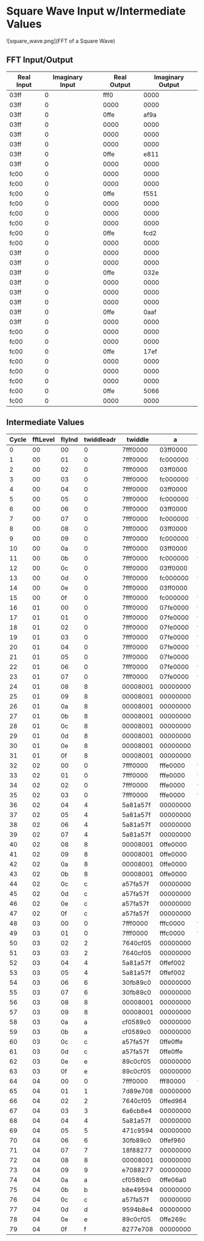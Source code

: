 # Square Wave Input w/Intermediate Values

![square_wave.png](FFT of a Square Wave)

## FFT Input/Output

| Real Input | Imaginary Input |    | Real Output | Imaginary Output |
| ---------- | --------------- | -- | ----------- | ---------------- |
| 03ff       | 0               |    | fff0        | 0000             |
| 03ff       | 0               |    | 0000        | 0000             |
| 03ff       | 0               |    | 0ffe        | af9a             |
| 03ff       | 0               |    | 0000        | 0000             |
| 03ff       | 0               |    | 0000        | 0000             |
| 03ff       | 0               |    | 0000        | 0000             |
| 03ff       | 0               |    | 0ffe        | e811             |
| 03ff       | 0               |    | 0000        | 0000             |
| fc00       | 0               |    | 0000        | 0000             |
| fc00       | 0               |    | 0000        | 0000             |
| fc00       | 0               |    | 0ffe        | f551             |
| fc00       | 0               |    | 0000        | 0000             |
| fc00       | 0               |    | 0000        | 0000             |
| fc00       | 0               |    | 0000        | 0000             |
| fc00       | 0               |    | 0ffe        | fcd2             |
| fc00       | 0               |    | 0000        | 0000             |
| 03ff       | 0               |    | 0000        | 0000             |
| 03ff       | 0               |    | 0000        | 0000             |
| 03ff       | 0               |    | 0ffe        | 032e             |
| 03ff       | 0               |    | 0000        | 0000             |
| 03ff       | 0               |    | 0000        | 0000             |
| 03ff       | 0               |    | 0000        | 0000             |
| 03ff       | 0               |    | 0ffe        | 0aaf             |
| 03ff       | 0               |    | 0000        | 0000             |
| fc00       | 0               |    | 0000        | 0000             |
| fc00       | 0               |    | 0000        | 0000             |
| fc00       | 0               |    | 0ffe        | 17ef             |
| fc00       | 0               |    | 0000        | 0000             |
| fc00       | 0               |    | 0000        | 0000             |
| fc00       | 0               |    | 0000        | 0000             |
| fc00       | 0               |    | 0ffe        | 5066             |
| fc00       | 0               |    | 0000        | 0000             | 

## Intermediate Values

| Cycle | fftLevel | flyInd | twiddleadr | twiddle  | a        | b        | p\*b     | aout     | bout     | adr0a | adr0b | we0 | adr1a | adr1b | we1 |
| ----- | -------- | ------ | ---------- | -------- | -------- | -------- | -------- | -------- | -------- | ----- | ----- | --- | ----- | ----- | --- |
| 0     | 00       | 00     | 0          | 7fff0000 | 03ff0000 | 03ff0000 | 03ff0000 | 07fe0000 | 00000000 | 00    | 01    | 0   | 00    | 01    | 1   |
| 1     | 00       | 01     | 0          | 7fff0000 | fc000000 | fc000000 | fc000000 | f8000000 | 00000000 | 02    | 03    | 0   | 02    | 03    | 1   |
| 2     | 00       | 02     | 0          | 7fff0000 | 03ff0000 | 03ff0000 | 03ff0000 | 07fe0000 | 00000000 | 04    | 05    | 0   | 04    | 05    | 1   |
| 3     | 00       | 03     | 0          | 7fff0000 | fc000000 | fc000000 | fc000000 | f8000000 | 00000000 | 06    | 07    | 0   | 06    | 07    | 1   |
| 4     | 00       | 04     | 0          | 7fff0000 | 03ff0000 | 03ff0000 | 03ff0000 | 07fe0000 | 00000000 | 08    | 09    | 0   | 08    | 09    | 1   |
| 5     | 00       | 05     | 0          | 7fff0000 | fc000000 | fc000000 | fc000000 | f8000000 | 00000000 | 0a    | 0b    | 0   | 0a    | 0b    | 1   |
| 6     | 00       | 06     | 0          | 7fff0000 | 03ff0000 | 03ff0000 | 03ff0000 | 07fe0000 | 00000000 | 0c    | 0d    | 0   | 0c    | 0d    | 1   |
| 7     | 00       | 07     | 0          | 7fff0000 | fc000000 | fc000000 | fc000000 | f8000000 | 00000000 | 0e    | 0f    | 0   | 0e    | 0f    | 1   |
| 8     | 00       | 08     | 0          | 7fff0000 | 03ff0000 | 03ff0000 | 03ff0000 | 07fe0000 | 00000000 | 10    | 11    | 0   | 10    | 11    | 1   |
| 9     | 00       | 09     | 0          | 7fff0000 | fc000000 | fc000000 | fc000000 | f8000000 | 00000000 | 12    | 13    | 0   | 12    | 13    | 1   |
| 10    | 00       | 0a     | 0          | 7fff0000 | 03ff0000 | 03ff0000 | 03ff0000 | 07fe0000 | 00000000 | 14    | 15    | 0   | 14    | 15    | 1   |
| 11    | 00       | 0b     | 0          | 7fff0000 | fc000000 | fc000000 | fc000000 | f8000000 | 00000000 | 16    | 17    | 0   | 16    | 17    | 1   |
| 12    | 00       | 0c     | 0          | 7fff0000 | 03ff0000 | 03ff0000 | 03ff0000 | 07fe0000 | 00000000 | 18    | 19    | 0   | 18    | 19    | 1   |
| 13    | 00       | 0d     | 0          | 7fff0000 | fc000000 | fc000000 | fc000000 | f8000000 | 00000000 | 1a    | 1b    | 0   | 1a    | 1b    | 1   |
| 14    | 00       | 0e     | 0          | 7fff0000 | 03ff0000 | 03ff0000 | 03ff0000 | 07fe0000 | 00000000 | 1c    | 1d    | 0   | 1c    | 1d    | 1   |
| 15    | 00       | 0f     | 0          | 7fff0000 | fc000000 | fc000000 | fc000000 | f8000000 | 00000000 | 1e    | 1f    | 0   | 1e    | 1f    | 1   |
| 16    | 01       | 00     | 0          | 7fff0000 | 07fe0000 | f8000000 | f8000000 | fffe0000 | 0ffe0000 | 00    | 02    | 1   | 00    | 02    | 0   |
| 17    | 01       | 01     | 0          | 7fff0000 | 07fe0000 | f8000000 | f8000000 | fffe0000 | 0ffe0000 | 04    | 06    | 1   | 04    | 06    | 0   |
| 18    | 01       | 02     | 0          | 7fff0000 | 07fe0000 | f8000000 | f8000000 | fffe0000 | 0ffe0000 | 08    | 0a    | 1   | 08    | 0a    | 0   |
| 19    | 01       | 03     | 0          | 7fff0000 | 07fe0000 | f8000000 | f8000000 | fffe0000 | 0ffe0000 | 0c    | 0e    | 1   | 0c    | 0e    | 0   |
| 20    | 01       | 04     | 0          | 7fff0000 | 07fe0000 | f8000000 | f8000000 | fffe0000 | 0ffe0000 | 10    | 12    | 1   | 10    | 12    | 0   |
| 21    | 01       | 05     | 0          | 7fff0000 | 07fe0000 | f8000000 | f8000000 | fffe0000 | 0ffe0000 | 14    | 16    | 1   | 14    | 16    | 0   |
| 22    | 01       | 06     | 0          | 7fff0000 | 07fe0000 | f8000000 | f8000000 | fffe0000 | 0ffe0000 | 18    | 1a    | 1   | 18    | 1a    | 0   |
| 23    | 01       | 07     | 0          | 7fff0000 | 07fe0000 | f8000000 | f8000000 | fffe0000 | 0ffe0000 | 1c    | 1e    | 1   | 1c    | 1e    | 0   |
| 24    | 01       | 08     | 8          | 00008001 | 00000000 | 00000000 | 00000000 | 00000000 | 00000000 | 01    | 03    | 1   | 01    | 03    | 0   |
| 25    | 01       | 09     | 8          | 00008001 | 00000000 | 00000000 | 00000000 | 00000000 | 00000000 | 05    | 07    | 1   | 05    | 07    | 0   |
| 26    | 01       | 0a     | 8          | 00008001 | 00000000 | 00000000 | 00000000 | 00000000 | 00000000 | 09    | 0b    | 1   | 09    | 0b    | 0   |
| 27    | 01       | 0b     | 8          | 00008001 | 00000000 | 00000000 | 00000000 | 00000000 | 00000000 | 0d    | 0f    | 1   | 0d    | 0f    | 0   |
| 28    | 01       | 0c     | 8          | 00008001 | 00000000 | 00000000 | 00000000 | 00000000 | 00000000 | 11    | 13    | 1   | 11    | 13    | 0   |
| 29    | 01       | 0d     | 8          | 00008001 | 00000000 | 00000000 | 00000000 | 00000000 | 00000000 | 15    | 17    | 1   | 15    | 17    | 0   |
| 30    | 01       | 0e     | 8          | 00008001 | 00000000 | 00000000 | 00000000 | 00000000 | 00000000 | 19    | 1b    | 1   | 19    | 1b    | 0   |
| 31    | 01       | 0f     | 8          | 00008001 | 00000000 | 00000000 | 00000000 | 00000000 | 00000000 | 1d    | 1f    | 1   | 1d    | 1f    | 0   |
| 32    | 02       | 00     | 0          | 7fff0000 | fffe0000 | fffe0000 | fffe0000 | fffc0000 | 00000000 | 00    | 04    | 0   | 00    | 04    | 1   |
| 33    | 02       | 01     | 0          | 7fff0000 | fffe0000 | fffe0000 | fffe0000 | fffc0000 | 00000000 | 08    | 0c    | 0   | 08    | 0c    | 1   |
| 34    | 02       | 02     | 0          | 7fff0000 | fffe0000 | fffe0000 | fffe0000 | fffc0000 | 00000000 | 10    | 14    | 0   | 10    | 14    | 1   |
| 35    | 02       | 03     | 0          | 7fff0000 | fffe0000 | fffe0000 | fffe0000 | fffc0000 | 00000000 | 18    | 1c    | 0   | 18    | 1c    | 1   |
| 36    | 02       | 04     | 4          | 5a81a57f | 00000000 | 00000000 | 00000000 | 00000000 | 00000000 | 01    | 05    | 0   | 01    | 05    | 1   |
| 37    | 02       | 05     | 4          | 5a81a57f | 00000000 | 00000000 | 00000000 | 00000000 | 00000000 | 09    | 0d    | 0   | 09    | 0d    | 1   |
| 38    | 02       | 06     | 4          | 5a81a57f | 00000000 | 00000000 | 00000000 | 00000000 | 00000000 | 11    | 15    | 0   | 11    | 15    | 1   |
| 39    | 02       | 07     | 4          | 5a81a57f | 00000000 | 00000000 | 00000000 | 00000000 | 00000000 | 19    | 1d    | 0   | 19    | 1d    | 1   |
| 40    | 02       | 08     | 8          | 00008001 | 0ffe0000 | 0ffe0000 | 0000f002 | 0ffef002 | 0ffe0ffe | 02    | 06    | 0   | 02    | 06    | 1   |
| 41    | 02       | 09     | 8          | 00008001 | 0ffe0000 | 0ffe0000 | 0000f002 | 0ffef002 | 0ffe0ffe | 0a    | 0e    | 0   | 0a    | 0e    | 1   |
| 42    | 02       | 0a     | 8          | 00008001 | 0ffe0000 | 0ffe0000 | 0000f002 | 0ffef002 | 0ffe0ffe | 12    | 16    | 0   | 12    | 16    | 1   |
| 43    | 02       | 0b     | 8          | 00008001 | 0ffe0000 | 0ffe0000 | 0000f002 | 0ffef002 | 0ffe0ffe | 1a    | 1e    | 0   | 1a    | 1e    | 1   |
| 44    | 02       | 0c     | c          | a57fa57f | 00000000 | 00000000 | 00000000 | 00000000 | 00000000 | 03    | 07    | 0   | 03    | 07    | 1   |
| 45    | 02       | 0d     | c          | a57fa57f | 00000000 | 00000000 | 00000000 | 00000000 | 00000000 | 0b    | 0f    | 0   | 0b    | 0f    | 1   |
| 46    | 02       | 0e     | c          | a57fa57f | 00000000 | 00000000 | 00000000 | 00000000 | 00000000 | 13    | 17    | 0   | 13    | 17    | 1   |
| 47    | 02       | 0f     | c          | a57fa57f | 00000000 | 00000000 | 00000000 | 00000000 | 00000000 | 1b    | 1f    | 0   | 1b    | 1f    | 1   |
| 48    | 03       | 00     | 0          | 7fff0000 | fffc0000 | fffc0000 | fffc0000 | fff80000 | 00000000 | 00    | 08    | 1   | 00    | 08    | 0   |
| 49    | 03       | 01     | 0          | 7fff0000 | fffc0000 | fffc0000 | fffc0000 | fff80000 | 00000000 | 10    | 18    | 1   | 10    | 18    | 0   |
| 50    | 03       | 02     | 2          | 7640cf05 | 00000000 | 00000000 | 00000000 | 00000000 | 00000000 | 01    | 09    | 1   | 01    | 09    | 0   |
| 51    | 03       | 03     | 2          | 7640cf05 | 00000000 | 00000000 | 00000000 | 00000000 | 00000000 | 11    | 19    | 1   | 11    | 19    | 0   |
| 52    | 03       | 04     | 4          | 5a81a57f | 0ffef002 | 0ffef002 | 0000e962 | 0ffed964 | 0ffe06a0 | 02    | 0a    | 1   | 02    | 0a    | 0   |
| 53    | 03       | 05     | 4          | 5a81a57f | 0ffef002 | 0ffef002 | 0000e962 | 0ffed964 | 0ffe06a0 | 12    | 1a    | 1   | 12    | 1a    | 0   |
| 54    | 03       | 06     | 6          | 30fb89c0 | 00000000 | 00000000 | 00000000 | 00000000 | 00000000 | 03    | 0b    | 1   | 03    | 0b    | 0   |
| 55    | 03       | 07     | 6          | 30fb89c0 | 00000000 | 00000000 | 00000000 | 00000000 | 00000000 | 13    | 1b    | 1   | 13    | 1b    | 0   |
| 56    | 03       | 08     | 8          | 00008001 | 00000000 | 00000000 | 00000000 | 00000000 | 00000000 | 04    | 0c    | 1   | 04    | 0c    | 0   |
| 57    | 03       | 09     | 8          | 00008001 | 00000000 | 00000000 | 00000000 | 00000000 | 00000000 | 14    | 1c    | 1   | 14    | 1c    | 0   |
| 58    | 03       | 0a     | a          | cf0589c0 | 00000000 | 00000000 | 00000000 | 00000000 | 00000000 | 05    | 0d    | 1   | 05    | 0d    | 0   |
| 59    | 03       | 0b     | a          | cf0589c0 | 00000000 | 00000000 | 00000000 | 00000000 | 00000000 | 15    | 1d    | 1   | 15    | 1d    | 0   |
| 60    | 03       | 0c     | c          | a57fa57f | 0ffe0ffe | 0ffe0ffe | 0000e962 | 0ffef960 | 0ffe269c | 06    | 0e    | 1   | 06    | 0e    | 0   |
| 61    | 03       | 0d     | c          | a57fa57f | 0ffe0ffe | 0ffe0ffe | 0000e962 | 0ffef960 | 0ffe269c | 16    | 1e    | 1   | 16    | 1e    | 0   |
| 62    | 03       | 0e     | e          | 89c0cf05 | 00000000 | 00000000 | 00000000 | 00000000 | 00000000 | 07    | 0f    | 1   | 07    | 0f    | 0   |
| 63    | 03       | 0f     | e          | 89c0cf05 | 00000000 | 00000000 | 00000000 | 00000000 | 00000000 | 17    | 1f    | 1   | 17    | 1f    | 0   |
| 64    | 04       | 00     | 0          | 7fff0000 | fff80000 | fff80000 | fff80000 | fff00000 | 00000000 | 00    | 10    | 0   | 00    | 10    | 1   |
| 65    | 04       | 01     | 1          | 7d89e708 | 00000000 | 00000000 | 00000000 | 00000000 | 00000000 | 01    | 11    | 0   | 01    | 11    | 1   |
| 66    | 04       | 02     | 2          | 7640cf05 | 0ffed964 | 0ffed964 | 0000d636 | 0ffeaf9a | 0ffe032e | 02    | 12    | 0   | 02    | 12    | 1   |
| 67    | 04       | 03     | 3          | 6a6cb8e4 | 00000000 | 00000000 | 00000000 | 00000000 | 00000000 | 03    | 13    | 0   | 03    | 13    | 1   |
| 68    | 04       | 04     | 4          | 5a81a57f | 00000000 | 00000000 | 00000000 | 00000000 | 00000000 | 04    | 14    | 0   | 04    | 14    | 1   |
| 69    | 04       | 05     | 5          | 471c9594 | 00000000 | 00000000 | 00000000 | 00000000 | 00000000 | 05    | 15    | 0   | 05    | 15    | 1   |
| 70    | 04       | 06     | 6          | 30fb89c0 | 0ffef960 | 0ffef960 | 0000eeb1 | 0ffee811 | 0ffe0aaf | 06    | 16    | 0   | 06    | 16    | 1   |
| 71    | 04       | 07     | 7          | 18f88277 | 00000000 | 00000000 | 00000000 | 00000000 | 00000000 | 07    | 17    | 0   | 07    | 17    | 1   |
| 72    | 04       | 08     | 8          | 00008001 | 00000000 | 00000000 | 00000000 | 00000000 | 00000000 | 08    | 18    | 0   | 08    | 18    | 1   |
| 73    | 04       | 09     | 9          | e7088277 | 00000000 | 00000000 | 00000000 | 00000000 | 00000000 | 09    | 19    | 0   | 09    | 19    | 1   |
| 74    | 04       | 0a     | a          | cf0589c0 | 0ffe06a0 | 0ffe06a0 | 0000eeb1 | 0ffef551 | 0ffe17ef | 0a    | 1a    | 0   | 0a    | 1a    | 1   |
| 75    | 04       | 0b     | b          | b8e49594 | 00000000 | 00000000 | 00000000 | 00000000 | 00000000 | 0b    | 1b    | 0   | 0b    | 1b    | 1   |
| 76    | 04       | 0c     | c          | a57fa57f | 00000000 | 00000000 | 00000000 | 00000000 | 00000000 | 0c    | 1c    | 0   | 0c    | 1c    | 1   |
| 77    | 04       | 0d     | d          | 9594b8e4 | 00000000 | 00000000 | 00000000 | 00000000 | 00000000 | 0d    | 1d    | 0   | 0d    | 1d    | 1   |
| 78    | 04       | 0e     | e          | 89c0cf05 | 0ffe269c | 0ffe269c | 0000d636 | 0ffefcd2 | 0ffe5066 | 0e    | 1e    | 0   | 0e    | 1e    | 1   |
| 79    | 04       | 0f     | f          | 8277e708 | 00000000 | 00000000 | 00000000 | 00000000 | 00000000 | 0f    | 1f    | 0   | 0f    | 1f    | 1   |
